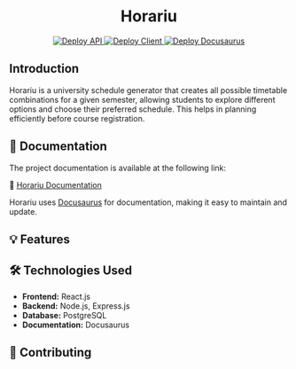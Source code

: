 <div align="center">
  <h1 align="center">
    Horariu
  </h1>
</div>

<p align="center">
  <a href="https://github.com/gqbo/Horariu/actions/workflows/deploy-api.yml">
    <img src="https://github.com/gqbo/Horariu/actions/workflows/deploy-api.yml/badge.svg" alt="Deploy API" />
  </a>
  <a href="https://github.com/UCR-Projects/Horariu/actions/workflows/deploy-client.yml">
    <img src="https://github.com/UCR-Projects/Horariu/actions/workflows/deploy-client.yml/badge.svg" alt="Deploy Client" />
  </a>
  <a href="https://github.com/gqbo/Horariu/actions/workflows/deploy-docusaurus.yml">
    <img src="https://github.com/gqbo/Horariu/actions/workflows/deploy-docusaurus.yml/badge.svg" alt="Deploy Docusaurus" />
  </a>
</p>

## Introduction

Horariu is a university schedule generator that creates all possible timetable combinations for a given semester, allowing students to explore different options and choose their preferred schedule. This helps in planning efficiently before course registration.

## 📖 Documentation

The project documentation is available at the following link:

🔗 [Horariu Documentation](https://gqbo.github.io/Horariu/)

Horariu uses [Docusaurus](https://docusaurus.io/) for documentation, making it easy to maintain and update.

## 💡 Features

## 🛠️ Technologies Used

- **Frontend:** React.js
- **Backend:** Node.js, Express.js
- **Database:** PostgreSQL
- **Documentation:** Docusaurus

## 🤝 Contributing
